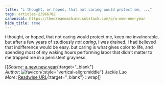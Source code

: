 ```yaml
---
title: "i thought, or hoped, that not caring would protect me, ..."
tags: articles-23966782
canonical: https://thedreammachine.substack.com/p/a-new-new-year
hide_title: true
---
```


i thought, or hoped, that not caring would protect me, keep me invulnerable. but after a few years of studiously *not caring*, i was drained. i had believed that indifference would be easy. but caring is what gives color to life, and spending most of my waking hours performing labor that didn't matter to me trapped me in a persistent grayness.


[[_Source_: [a new new year](https://thedreammachine.substack.com/p/a-new-new-year){:target="_blank"}<br>
_Author_: ![favicon](https://s2.googleusercontent.com/s2/favicons?domain=thedreammachine.substack.com){:style="vertical-align:middle"} Jackie Luo<br>
_More_: [Readwise URL](https://readwise.io/open/468480006){:target="_blank"}
::wrap]]